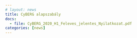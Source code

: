 ```yaml
---
# layout: news
title: CyBERG alapszabály
docs:
  - file: CyBERG_2020_H1_Feleves_jelentes_Nyilatkozat.pdf
categories: [news]
---
```

